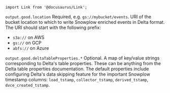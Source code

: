 ```mdx-code-block
import Link from '@docusaurus/Link';
```

<tr>
    <td><code>output.good.location</code></td>
    <td>Required, e.g. <code>gs://mybucket/events</code>.  URI of the bucket location to which to write Snowplow enriched events in Delta format.  The URI should start with the following prefix:
    <ul>
      <li><code>s3a://</code> on AWS</li>
      <li><code>gs://</code> on GCP</li>
      <li><code>abfs://</code> on Azure</li>
    </ul>
    </td>
</tr>
<tr>
    <td><code>output.good.deltaTableProperties.*</code></td>
    <td>
    Optional. A map of key/value strings corresponding to Delta's table properties.
    These can be anything <Link to="https://docs.delta.io/latest/table-properties.html">from the Delta table properties documentation</Link>.
    The default properties include configuring Delta's <Link to="https://docs.delta.io/latest/optimizations-oss.html#data-skipping">data skipping feature</Link> for the important Snowplow timestamp columns: <code>load_tstamp</code>, <code>collector_tstamp</code>, <code>derived_tstamp</code>, <code>dvce_created_tstamp</code>.</td>
</tr>
